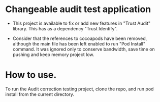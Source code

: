 # Changeable audit test application 

- This project is available to fix or add new features in "Trust Audit" library. This has as a dependency "Trust Identify".

- Consider that the references to cocoapods have been removed, although the main file has been left enabled to run "Pod Install" command. It was ignored only to conserve bandwidth, save time on pushing and keep memory project low.


# How to use.

To run the Audit correction testing project, clone the repo, and run pod install from the current directory.
